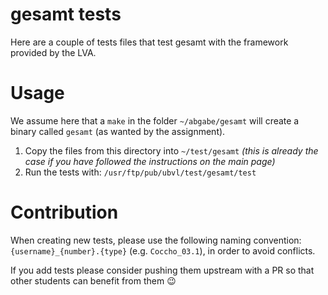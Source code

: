 # gesamt tests

Here are a couple of tests files that test gesamt with the framework
provided by the LVA.

# Usage

We assume here that a `make` in the folder `~/abgabe/gesamt` will create a
binary called `gesamt` (as wanted by the assignment).

1. Copy the files from this directory into `~/test/gesamt` _(this is already the case if you have followed the instructions on the main page)_
2. Run the tests with: `/usr/ftp/pub/ubvl/test/gesamt/test`

# Contribution

When creating new tests, please use the following naming convention:
`{username}_{number}.{type}`
(e.g. `Coccho_03.1`), in order to avoid conflicts.

If you add tests please consider pushing them upstream with a PR so that other
students can benefit from them 😉
